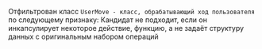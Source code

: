 
Отфильтрован класс
```UserMove - класс, обрабатывающий ход пользователя```
по следующему признаку:
    Кандидат не подходит, если он инкапсулирует некоторое действие, функцию, 
    а не задаёт структуру данных с оригинальным набором операций